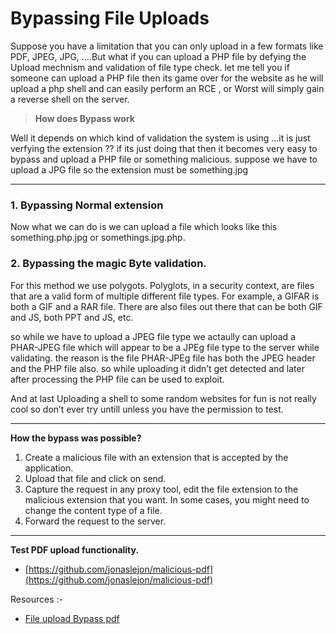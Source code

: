 # Bypassing File Uploads

Suppose you have a limitation that you can only upload in a few formats like PDF, JPEG, JPG, ….But what if you can upload a PHP file by defying the Upload mechnism and validation of file type check. let me tell you if someone can upload a PHP file then its game over for the website as he will upload a php shell and can easily perform an RCE , or Worst will simply gain a reverse shell on the server.

> __How does Bypass work__

Well it depends on which kind of validation the system is using …it is just verfying the extension ?? if its just doing that then it becomes very easy to bypass and upload a PHP file or something malicious. suppose we have to upload a JPG file so the extension must be something.jpg

---


### 1. Bypassing Normal extension
Now what we can do is we can upload a file which looks like this something.php.jpg or somethings.jpg.php.

### 2. Bypassing the magic Byte validation.

For this method we use polygots. Polyglots, in a security context, are files that are a valid form of multiple different file types. For example, a GIFAR is both a GIF and a RAR file. There are also files out there that can be both GIF and JS, both PPT and JS, etc.

so while we have to upload a JPEG file type we actaully can upload a PHAR-JPEG file which will appear to be a JPEg file type to the server while validating. the reason is the file PHAR-JPEg file has both the JPEG header and the PHP file also. so while uploading it didn’t get detected and later after processing the PHP file can be used to exploit.

And at last Uploading a shell to some random websites for fun is not really cool so don’t ever try untill unless you have the permission to test.

-----


**How the bypass was possible?**

1. Create a malicious file with an extension that is accepted by the application.
2. Upload that file and click on send.
3. Capture the request in any proxy tool, edit the file extension to the malicious extension that you want. In some cases, you might need to change the content type of a file.
4. Forward the request to the server.

------

**Test PDF upload functionality.**

- [https://github.com/jonaslejon/malicious-pdf](https://github.com/jonaslejon/malicious-pdf)

Resources :-

- [File upload Bypass pdf](https://harshitsengar.in/resources/File%20Upload%20Bypass%20.pdf)
